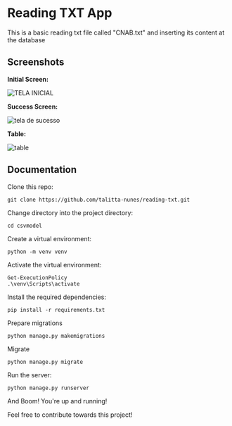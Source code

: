 # Reading TXT App

This is a basic reading txt file called "CNAB.txt" and inserting its content at the database

## Screenshots

**Initial Screen:**

![TELA INICIAL](https://github.com/talitta-nunes/reading-txt/assets/70520439/81dd6e64-0ae5-42a8-8ebb-fb3d9537fcbf)


**Success Screen:**

![tela de sucesso](https://github.com/talitta-nunes/reading-txt/assets/70520439/7a164f5d-e36e-4a16-bc44-7045980f2e1d)


**Table:**

![table](https://github.com/talitta-nunes/reading-txt/assets/70520439/f9b23c10-aca6-4b60-9781-84a7c0163eb9)

## Documentation

Clone this repo:
```
git clone https://github.com/talitta-nunes/reading-txt.git
```
Change directory into the project directory:
```
cd csvmodel
```
Create a virtual environment:
```
python -m venv venv
```
Activate the virtual environment:
```
Get-ExecutionPolicy
.\venv\Scripts\activate  
```
Install the required dependencies:
```
pip install -r requirements.txt
```
Prepare migrations
```
python manage.py makemigrations
```
Migrate
```
python manage.py migrate
```
Run the server:
```
python manage.py runserver
```
And Boom! You're up and running!

Feel free to contribute towards this project!
